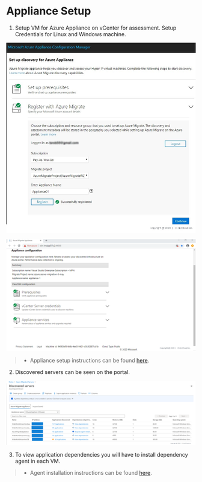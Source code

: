 # Appliance Setup

1. Setup VM for Azure Appliance on vCenter for assessment. Setup Credentials for Linux and Windows machine.
<p>
<kbd>
  <img src="../images/prerequisites/Register-with-Azure-Migrate.jpg">
</kbd></p>

<p><kbd>
  <img src="../images/prerequisites/prereq3.PNG">
</kbd></p>

>- Appliance setup instructions can be found [here](https://docs.microsoft.com/en-us/azure/migrate/how-to-set-up-appliance-vmware).

2. Discovered servers can be seen on the portal.
<p>
<kbd>
  <img src="../images/WWI-eCommerce/server-assessment-2.PNG">
</kbd></p>

3. To view application dependencies you will have to install dependency agent in each VM.
>- Agent installation instructions can be found [here](https://docs.microsoft.com/en-us/azure/migrate/how-to-create-group-machine-dependencies).

